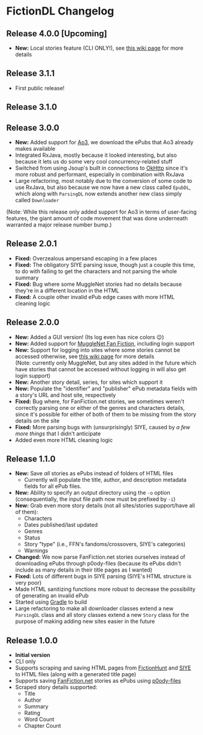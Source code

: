 # FictionDL Changelog

## Release 4.0.0 [Upcoming]
* **New:** Local stories feature (CLI ONLY!), see [this wiki page](../../wiki/Supported-Sites) for more details

## Release 3.1.1
* First public release!

## Release 3.1.0

## Release 3.0.0
* **New:** Added support for [Ao3](http://archiveofourown.org), we download the ePubs that Ao3 already makes available
* Integrated RxJava, mostly because it looked interesting, but also because it lets us do some very cool concurrency-related stuff
* Switched from using Jsoup's built in connections to [OkHttp](https://github.com/square/OkHttp) since it's more robust and performant, especially in combination with RxJava
* Large refactoring, most notably due to the conversion of some code to use RxJava, but also because we now have a new class called `EpubDL`, which along with `ParsingDL` now extends another new class simply called `Downloader`

(Note: While this release only added support for Ao3 in terms of user-facing features, the giant amount of code movement that was done underneath warranted a major release number bump.)

## Release 2.0.1
* **Fixed:** Overzealous ampersand escaping in a few places
* **Fixed:** The obligatory SIYE parsing issue, though just a couple this time, to do with failing to get the characters and not parsing the whole summary
* **Fixed:** Bug where some MuggleNet stories had no details because they're in a different location in the HTML
* **Fixed:** A couple other invalid ePub edge cases with more HTML cleaning logic

## Release 2.0.0
* **New:** Added a GUI version! (Its log even has nice colors 😉)
* **New:** Added support for [MuggleNet Fan Fiction](http://fanfiction.mugglenet.com/), including login support
* **New:** Support for logging into sites where some stories cannot be accessed otherwise, see [this wiki page](../../wiki/Login-Support) for more details  
(Note: currently only MuggleNet, but any sites added in the future which have stories that cannot be accessed without logging in will also get login support)
* **New:** Another story detail, series, for sites which support it
* **New:** Populate the "identifier" and "publisher" ePub metadata fields with a story's URL and host site, respectively
* **Fixed:** Bug where, for FanFiction.net stories, we sometimes weren't correctly parsing one or either of the genres and characters details, since it's possible for either of both of them to be missing from the story details on the site
* **Fixed:** More parsing bugs with (unsurprisingly) SIYE, caused by *a few more things* that I didn't anticipate
* Added even more HTML cleaning logic

## Release 1.1.0
* **New:** Save *all* stories as ePubs instead of folders of HTML files
    * Currently will populate the title, author, and description metadata fields for all ePub files.
* **New:** Ability to specify an output directory using the `-o` option (consequentially, the input file path now must be prefixed by `-i`)
* **New:** Grab even more story details (not all sites/stories support/have all of them):
    * Characters
    * Dates published/last updated
    * Genres
    * Status
    * Story "type" (i.e., FFN's fandoms/crossovers, SIYE's categories)
    * Warnings
* **Changed:** We now parse FanFiction.net stories ourselves instead of downloading ePubs through p0ody-files (because its ePubs didn't include as many details in their title pages as I wanted)
* **Fixed:** Lots of different bugs in SIYE parsing (SIYE's HTML structure is very poor)
* Made HTML sanitizing functions more robust to decrease the possibility of generating an invalid ePub
* Started using [Gradle](https://gradle.org) to build
* Large refactoring to make all downloader classes extend a new `ParsingDL` class and all story classes extend a new `Story` class for the purpose of making adding new sites easier in the future


## Release 1.0.0
* **Initial version**
* CLI only
* Supports scraping and saving HTML pages from [FictionHunt](http://fictionhunt.com) and [SIYE](http://siye.co.uk) to HTML files (along with a generated title page)
* Supports saving [FanFiction.net](https://www.fanfiction.net) stories as ePubs using [p0ody-files](http://p0ody-files.com/ff_to_ebook/)
* Scraped story details supported:
    * Title
    * Author
    * Summary
    * Rating
    * Word Count
    * Chapter Count
